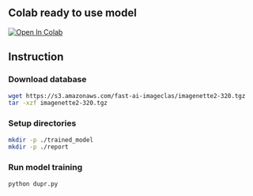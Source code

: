 ## Colab ready to use model
[![Open In Colab](https://colab.research.google.com/assets/colab-badge.svg)]([https://colab.research.google.com/drive/1ICa2nh3mbflJCrJ4oKNUHWTZ9_vTJw8F?usp=sharing](https://colab.research.google.com/drive/1DnNr7nDGMad7fUVFzXuDjj-lr3_HnypO?usp=sharing))
## Instruction

### Download database

```bash
wget https://s3.amazonaws.com/fast-ai-imageclas/imagenette2-320.tgz
tar -xzf imagenette2-320.tgz
```

### Setup directories

```bash
mkdir -p ./trained_model
mkdir -p ./report
```

### Run model training

```bash
python dupr.py
```
